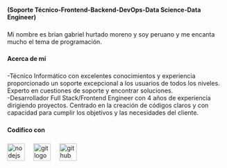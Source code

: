 <h4 align="left">(Soporte Técnico-Frontend-Backend-DevOps-Data Science-Data Engineer)</h4>

###

<p align="left">Mi nombre es brian gabriel hurtado moreno y soy peruano y me encanta mucho el tema de programación.</p>

###

<h4 align="left">Acerca de mí</h4>

###

<p align="left">-Técnico Informático con excelentes conocimientos y experiencia proporcionado un soporte excepcional a los usuarios de todos los niveles. Experto en cuestiones de soporte y encontrar soluciones. <br>-Desarrollador Full Stack/Frontend Engineer con 4 años de experiencia dirigiendo proyectos. Centrado en la creación de códigos claros y con capacidad para cumplir los objetivos y las necesidades del cliente.</p>

###

<h4 align="left">Codifico con</h4>

###

<div align="left">
  <img src="https://skillicons.dev/icons?i=nodejs" height="40" alt="nodejs logo"  />
  <img width="12" />
  <img src="https://skillicons.dev/icons?i=git" height="40" alt="git logo"  />
  <img width="12" />
  <img src="https://skillicons.dev/icons?i=github" height="40" alt="github logo"  />
</div>

###
